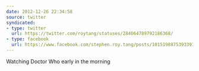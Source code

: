 ```yaml
---
date: 2012-12-26 22:34:58
source: twitter
syndicated:
- type: twitter
  url: https://twitter.com/roytang/statuses/284064789792186368/
- type: facebook
  url: https://www.facebook.com/stephen.roy.tang/posts/10151988753933912
---
```


Watching Doctor Who early in the morning